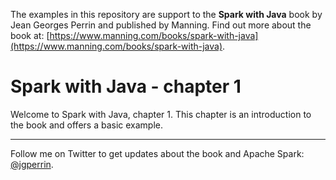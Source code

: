 The examples in this repository are support to the **Spark with Java** book by Jean Georges Perrin and published by Manning. Find out more about the book at: [https://www.manning.com/books/spark-with-java](https://www.manning.com/books/spark-with-java).

# Spark with Java - chapter 1

Welcome to Spark with Java, chapter 1. This chapter is an introduction to the book and offers a basic example.

---

Follow me on Twitter to get updates about the book and Apache Spark: [@jgperrin](https://twitter.com/jgperrin).
